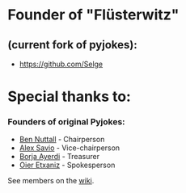 # Founder of "Flüsterwitz"
## (current fork of pyjokes):

- https://github.com/Selge


# Special thanks to:

### Founders of original Pyjokes:

- [Ben Nuttall](https://twitter.com/ben_nuttall) - Chairperson
- [Alex Savio](https://twitter.com/alex_savio) - Vice-chairperson
- [Borja Ayerdi](https://twitter.com/bayerdi) - Treasurer
- [Oier Etxaniz](https://twitter.com/oiertwo) - Spokesperson

See members on the [wiki](https://github.com/pyjokes/pyjokes/wiki).